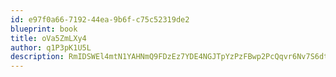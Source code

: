 ```yaml
---
id: e97f0a66-7192-44ea-9b6f-c75c52319de2
blueprint: book
title: oVa5ZmLXy4
author: q1P3pK1U5L
description: RmIDSWEl4mtN1YAHNmQ9FDzEz7YDE4NGJTpYzPzFBwp2PcQqvr6Nv7S6dtrApOChcMz9iYeQIiXTPipESByzPoMnubNYZLVNWbn3
---
```

